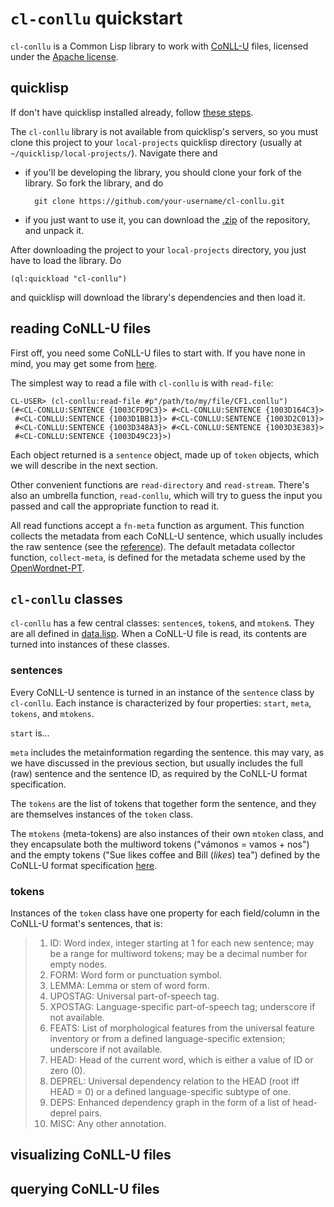 # `cl-conllu` quickstart

<!-- a biblioteca funciona em outras implementações além de sbcl? -->

`cl-conllu` is a Common Lisp library to work with
[CoNLL-U](http://universaldependencies.org/format.html "CoNLL-U format specification")
files, licensed under the 
[Apache license](http://www.apache.org/licenses/LICENSE-2.0).

## quicklisp

If don't have quicklisp installed already,
follow [these steps](https://www.quicklisp.org/beta/#installation).

The `cl-conllu` library is not available from quicklisp's servers, so
you must clone this project to your `local-projects` quicklisp
directory (usually at `~/quicklisp/local-projects/`). Navigate there
and

- if you'll be developing the library, you should clone your fork of
  the library. So fork the library, and do
  
		git clone https://github.com/your-username/cl-conllu.git

- if you just want to use it, you can download
  the [.zip](https://github.com/own-pt/cl-conllu/archive/master.zip)
  of the repository, and unpack it.

After downloading the project to your `local-projects` directory, you
just have to load the library. Do

	(ql:quickload "cl-conllu")

and quicklisp will download the library's dependencies and then load
it.

## reading CoNLL-U files

First off, you need some CoNLL-U files to start with. If you have none
in mind, you may get some from
[here](https://github.com/own-pt/bosque-UD/tree/master/documents).

The simplest way to read a file with `cl-conllu` is with `read-file`:

``` common-lisp
CL-USER> (cl-conllu:read-file #p"/path/to/my/file/CF1.conllu")
(#<CL-CONLLU:SENTENCE {1003CFD9C3}> #<CL-CONLLU:SENTENCE {1003D164C3}>
 #<CL-CONLLU:SENTENCE {1003D1BB13}> #<CL-CONLLU:SENTENCE {1003D2C013}>
 #<CL-CONLLU:SENTENCE {1003D348A3}> #<CL-CONLLU:SENTENCE {1003D3E383}>
 #<CL-CONLLU:SENTENCE {1003D49C23}>)
```

Each object returned is a `sentence` object, made up of `token`
objects, which we will describe in the next section.

Other convenient functions are `read-directory` and
`read-stream`. There's also an umbrella function, `read-conllu`, which
will try to guess the input you passed and call the appropriate
function to read it.

All read functions accept a `fn-meta` function as argument. This
function collects the metadata from each CoNLL-U sentence, which
usually includes the raw sentence (see
the [reference](http://universaldependencies.org/format.html)). The
default metadata collector function, `collect-meta`, is defined for
the metadata scheme used by the 
[OpenWordnet-PT](http://wnpt.brlcloud.com/wn/).

## `cl-conllu` classes

`cl-conllu` has a few central classes: `sentence`s, `token`s, and
`mtoken`s. They are all defined in
[data.lisp](https://github.com/own-pt/cl-conllu/blob/master/data.lisp). 
When a CoNLL-U file is read, its contents are turned into instances of
these classes.

### sentences

Every CoNLL-U sentence is turned in an instance of the `sentence`
class by `cl-conllu`. Each instance is characterized by four
properties: `start`, `meta`, `tokens`, and `mtokens`.  <!-- why is
start included if it's always 1? (right? wrong. what is it??) -->

`start` is...
 
`meta` includes the metainformation regarding the sentence. this may
vary, as we have discussed in the previous section, but usually
includes the full (raw) sentence and the sentence ID, as required by
the CoNLL-U format specification.

The `tokens` are the list of tokens that together form the sentence,
and they are themselves instances of the `token` class.

The `mtokens` (meta-tokens) are also instances of their own `mtoken`
class, and they encapsulate both the multiword tokens ("vámonos =
vamos + nos") and the empty tokens ("Sue likes coffee and Bill
(*likes*) tea") defined by the CoNLL-U format specification
[here](http://universaldependencies.org/format.html#words-tokens-and-empty-nodes).

### tokens

Instances of the `token` class have one property for each field/column
in the CoNLL-U format's sentences, that is:

> 1. ID: Word index, integer starting at 1 for each new sentence; may be
>    a range for multiword tokens; may be a decimal number for empty
>    nodes.
> 2. FORM: Word form or punctuation symbol.
> 3. LEMMA: Lemma or stem of word form.
> 4. UPOSTAG: Universal part-of-speech tag.
> 5. XPOSTAG: Language-specific part-of-speech tag; underscore if not
>    available.
> 6. FEATS: List of morphological features from the universal feature
>    inventory or from a defined language-specific extension; underscore
>    if not available.
> 7. HEAD: Head of the current word, which is either a value of ID or
>    zero (0).
> 8. DEPREL: Universal dependency relation to the HEAD (root iff HEAD = 0)
>    or a defined language-specific subtype of one.
> 9. DEPS: Enhanced dependency graph in the form of a list of
>    head-deprel pairs.
> 10. MISC: Any other annotation.


## visualizing CoNLL-U files

## querying CoNLL-U files

